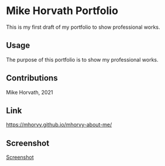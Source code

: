 # Mike Horvath Portfolio

This is my first draft of my portfolio to show professional works. 

## Usage

The purpose of this portfolio is to show my professional works. 

## Contributions

Mike Horvath, 2021

## Link 

https://mhorvy.github.io/mhorvy-about-me/

## Screenshot

[Screenshot](assets\images\screenshot.JPG)